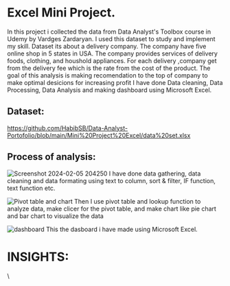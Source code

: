 # Excel Mini Project.

In this project i collected the data from Data Analyst's Toolbox course in Udemy by Vardges Zardaryan. I used this dataset to study and implement my skill. Dataset its about a delivery company. The company have five online shop in 5 states in USA. The company provides services of delivery foods, clothing, and houshold appliances. For each delivery ,company get from the delivery fee which is the rate from the cost of the product. The goal of this analysis is making recomendation to the top of company to make optimal desicions for increasing profit  I have done Data cleaning, Data Processing, Data Analysis and making dashboard using Microsoft Excel.

## Dataset:
https://github.com/HabibSB/Data-Analyst-Portofolio/blob/main/Mini%20Project%20Excel/data%20set.xlsx

## Process of analysis:
![Screenshot 2024-02-05 204250](https://github.com/HabibSB/Data-Analyst-Portofolio/assets/153071447/f7002ba9-9c3f-4ad8-9ba1-eecbd2ae7d6f)
I have done data gathering, data cleaning and data formating using text to column, sort & filter, IF function, text function etc.

![Pivot table and chart](https://github.com/HabibSB/Data-Analyst-Portofolio/assets/153071447/3678cab2-8b27-40e4-9815-01c4e4e9a3ae)
Then I use pivot table and lookup function  to analyze data, make clicer for the pivot table, and make chart like pie chart and bar chart to visualize the data

![dashboard](https://github.com/HabibSB/Data-Analyst-Portofolio/assets/153071447/c03152ef-4dfe-41dd-b7b4-07aef319a650)
This the dasboard i have made using Microsoft Excel.

# INSIGHTS:

\


